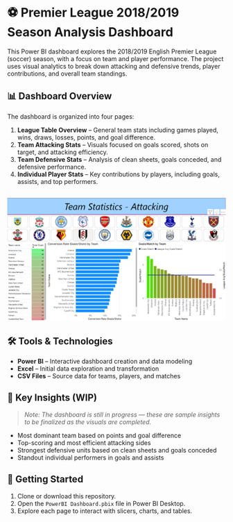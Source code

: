 # ⚽ Premier League 2018/2019 Season Analysis Dashboard

This Power BI dashboard explores the 2018/2019 English Premier League (soccer) season, with a focus on team and player performance. The project uses visual analytics to break down attacking and defensive trends, player contributions, and overall team standings.

## 📊 Dashboard Overview

The dashboard is organized into four pages:

1. **League Table Overview** – General team stats including games played, wins, draws, losses, points, and goal difference.
2. **Team Attacking Stats** – Visuals focused on goals scored, shots on target, and attacking efficiency.
3. **Team Defensive Stats** – Analysis of clean sheets, goals conceded, and defensive performance.
4. **Individual Player Stats** – Key contributions by players, including goals, assists, and top performers.

##

![Dashboard Preview](premScreenshot_Attacking.png)

##

## 🛠 Tools & Technologies

- **Power BI** – Interactive dashboard creation and data modeling
- **Excel** – Initial data exploration and transformation
- **CSV Files** – Source data for teams, players, and matches

## 📌 Key Insights (WIP)

> _Note: The dashboard is still in progress — these are sample insights to be finalized as the visuals are completed._

- Most dominant team based on points and goal difference
- Top-scoring and most efficient attacking sides
- Strongest defensive units based on clean sheets and goals conceded
- Standout individual performers in goals and assists

## 🚀 Getting Started

1. Clone or download this repository.
2. Open the `PowerBI Dashboard.pbix` file in Power BI Desktop.
3. Explore each page to interact with slicers, charts, and tables.
